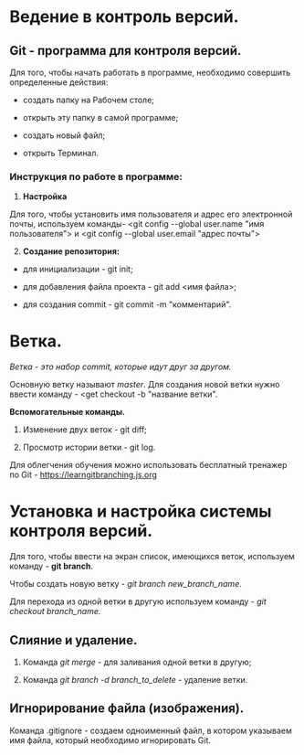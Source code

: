 
# Ведение в контроль версий. #

## Git - программа для контроля версий. ##

Для того, чтобы начать работать в программе, необходимо совершить определенные действия:

* создать папку на Рабочем столе;

* открыть эту папку в самой программе;

* создать новый файл;

* открыть Терминал.

### Инструкция по работе в программе: ###

1. **Настройка**

Для того, чтобы установить имя пользователя и адрес его электронной почты, используем команды- <git config --global user.name "имя пользователя"> и <git config --global user.email "адрес почты">

2. **Создание репозитория:**

* для инициализации - git init;

* для добавления файла проекта - git add <имя файла>;

* для создания commit - git commit -m "комментарий".

# Ветка. # 

*Ветка - это набор commit, которые идут друг за другом.*

Основную ветку называют *master*. Для создания новой ветки нужно ввести команду - <get checkout -b "название ветки".

**Вспомогательные команды.**

1. Изменение двух веток - git diff;

2. Просмотр истории ветки - git log.

Для облегчения обучения можно использовать бесплатный тренажер по Git - https://learngitbranching.js.org 

# Установка и наcтройка системы контроля версий.

Для того, чтобы ввести на экран список, имеющихся веток, используем команду - **git branch**.

Чтобы создать новую ветку - *git branch new_branch_name*.

Для перехода из одной ветки в другую используем команду - *git checkout branch_name.*

## Слияние и удаление. ##

1. Команда *git merge* - для заливания одной ветки в другую;

2. Команда *git branch -d branch_to_delete* - удаление ветки.

## Игнорирование файла (изображения). ##

Команда .gitignore - создаем одноименный файл, в котором указываем имя файла, который необходимо игнорировать Git.











